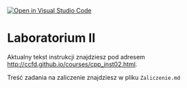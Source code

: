 [![Open in Visual Studio Code](https://classroom.github.com/assets/open-in-vscode-c66648af7eb3fe8bc4f294546bfd86ef473780cde1dea487d3c4ff354943c9ae.svg)](https://classroom.github.com/online_ide?assignment_repo_id=9243232&assignment_repo_type=AssignmentRepo)
# Laboratorium II

Aktualny tekst instrukcji znajdziesz pod adresem <http://ccfd.github.io/courses/cpp_inst02.html>.

Treść zadania na zaliczenie znajdziesz w pliku `Zaliczenie.md`

